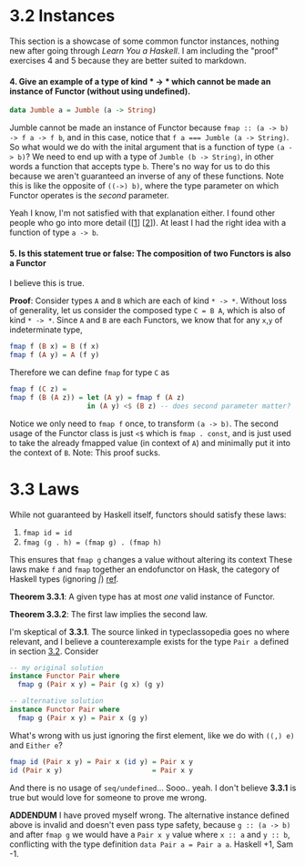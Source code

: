 # 3.2 Instances
This section is a showcase of some common functor instances, nothing new after going
through *Learn You a Haskell*. I am including the "proof" exercises 4 and 5 because they
are better suited to markdown.

#### 4. Give an example of a type of kind * -> * which cannot be made an instance of Functor (without using undefined).
```haskell
data Jumble a = Jumble (a -> String)
```
Jumble cannot be made an instance of Functor because `fmap :: (a -> b) -> f a -> f b`,
and in this case, notice that `f a === Jumble (a -> String)`. So what would we do with
the inital argument that is a function of type `(a -> b)`? We need to end up with a type
of `Jumble (b -> String)`, in other words a function that accepts type `b`. There's no
way for us to do this because we aren't guaranteed an inverse of any of these functions.
Note this is like the opposite of `((->) b)`, where the type parameter on which Functor
operates is the *second* parameter.

Yeah I know, I'm not satisfied with that explanation either. I found other people who go
into more detail ([[1](http://stackoverflow.com/questions/26985562/make-data-type-of-kind-thats-not-a-functor/26986211#26986211)] [[2](https://michaelochurch.wordpress.com/2016/01/01/insights-into-why-a-contravariant-type-cant-be-a-haskell-functor/)]). At least I had the right idea with a function of type `a -> b`.


#### 5. Is this statement true or false: The composition of two Functors is also a Functor
I believe this is true.

**Proof**: Consider types `A` and `B` which are each of kind `* -> *`. Without loss of generality,
let us consider the composed type `C = B A`, which is also of kind `* -> *`. Since `A` and `B`
are each Functors, we know that for any `x`,`y` of indeterminate type,
```haskell
fmap f (B x) = B (f x)
fmap f (A y) = A (f y)
```
Therefore we can define `fmap` for type `C` as
```haskell
fmap f (C z) =
fmap f (B (A z)) = let (A y) = fmap f (A z)
                   in (A y) <$ (B z) -- does second parameter matter?
``` 
Notice we only need to `fmap f` once, to transform `(a -> b)`. The second usage of the Functor class
is just `<$` which is `fmap . const`, and is just used to take the already fmapped value (in context of `A`)
and minimally put it into the context of `B`.
Note: This proof sucks.

# 3.3 Laws

While not guaranteed by Haskell itself, functors should satisfy these laws:

1. `fmap id = id`
2. `fmag (g . h) = (fmap g) . (fmap h)`

This ensures that `fmap g` changes a value without altering its context
These laws make `f` and `fmap` together an endofunctor on Hask, the category
of Haskell types (ignoring _|_) [ref](https://en.wikibooks.org/wiki/Haskell/Category_theory).

**Theorem 3.3.1**: A given type has at most *one* valid instance of Functor.

**Theorem 3.3.2**: The first law implies the second law.

I'm skeptical of **3.3.1**. The source linked in typeclassopedia goes no
where relevant, and I believe a counterexample exists for the type
`Pair a` defined in section [3.2](./3.2_Instances.hs). Consider
```haskell
-- my original solution
instance Functor Pair where
  fmap g (Pair x y) = Pair (g x) (g y)

-- alternative solution
instance Functor Pair where
  fmap g (Pair x y) = Pair x (g y)
```
What's wrong with us just ignoring the first element, like we do with `((,) e)`
and `Either e`?
```haskell
fmap id (Pair x y) = Pair x (id y) = Pair x y
id (Pair x y)                      = Pair x y
```
And there is no usage of `seq/undefined`... Sooo.. yeah. I don't believe **3.3.1**
is true but would love for someone to prove me wrong.

**ADDENDUM** I have proved myself wrong. The alternative instance defined above
is invalid and doesn't even pass type safety, because `g :: (a -> b)` and after
`fmap g` we would have a `Pair x y` value where `x :: a` and `y :: b`, conflicting
with the type definition `data Pair a = Pair a a`. Haskell +1, Sam -1.
